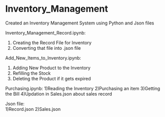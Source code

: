 # Inventory_Management
Created an Inventory Management System using Python and Json files

Inventory_Management_Record.ipynb:
1) Creating the Record File for Inventory
2) Converting that file into .json file

Add_New_Items_to_Inventory.ipynb:
1) Adding New Product to the Inventory
2) Refilling the Stock
3) Deleting the Product if it gets expired

Purchasing.ipynb:
1)Reading the Inventory
2)Purchasing an item
3)Getting the Bill
4)Updation in Sales.json about sales record

Json file:  
1)Record.json
2)Sales.json
